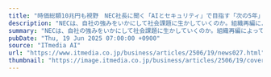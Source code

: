 ```yaml
---
title: "時価総額10兆円も視野　NEC社長に聞く「AIとセキュリティ」で目指す「次の5年」"
description: "NECは、自社の強みをいかにして社会課題に生かしていくのか。組織再編によって、何をどう変えていくのか。森田隆之社長に聞いた。"
summary: "NECは、自社の強みをいかにして社会課題に生かしていくのか。組織再編によって、何をどう変えていくのか。森田隆之社長に聞いた。"
pubDate: "Thu, 19 Jun 2025 07:00:00 +0900"
source: "ITmedia AI"
url: "https://www.itmedia.co.jp/business/articles/2506/19/news027.html"
thumbnail: "https://image.itmedia.co.jp/business/articles/2506/19/cover_news027.jpg"
---
```


